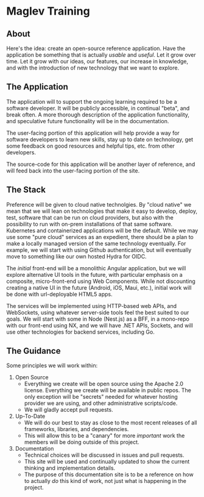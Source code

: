 # Maglev Training

## About

Here's the idea: create an open-source reference application. Have the application be something that is actually _usable_ and _useful_. Let it grow over time. Let it grow with our ideas, our features, our increase in knowledge, and with the introduction of new technology that we want to explore.

## The Application

The application will to support the ongoing learning required to be a software developer. It will be publicly accessible, in continual "beta", and break often. A more thorough description of the application functionality, and speculative future functionality will be in the documentation.

The user-facing portion of this application will help provide a way for software developers to learn new skills, stay up to date on technology, get some feedback on good resources and helpful tips, etc. from other developers.

The source-code for this application will be another layer of reference, and will feed back into the user-facing portion of the site.

## The Stack

Preference will be given to cloud native technolgies. By "cloud native" we mean that we will lean on technologies that make it easy to develop, deploy, test, software that can be run on cloud providers, but also with the possibility to run with on-prem installations of that same software. Kubernetes and containerized applications will be the default. While we may use some "pure cloud" services as an expedient, there should be a plan to make a locally managed version of the same technology eventually. For example, we will start with using Github authentication, but will eventually move to something like our own hosted Hydra for OIDC.

The _initial_ front-end will be a monolithic Angular application, but we will explore alternative UI tools in the future, with particular emphasis on a composite, micro-front-end using Web Components. While not discounting creating a native UI in the future (Android, iOS, Maui, etc.), initial work will be done with url-deployable HTML5 apps.

The services will be implemented using HTTP-based web APIs, and WebSockets, using whatever server-side tools feel the best suited to our goals. We will start with some in Node (Nest.js) as a BFF, in a mono-repo with our front-end using NX, and we will have .NET APIs, Sockets, and will use other technologies for backend services, including Go.

## The Guidance

Some principles we will work within:

1. Open Source
   - Everything we create will be open source using the Apache 2.0 license. Everything we create will be available in public repos. The only exception will be "secrets" needed for whatever hosting provider we are using, and other administrative scripts/code.
   - We will gladly accept pull requests.
2. Up-To-Date
   - We will do our best to stay as close to the most recent releases of all frameworks, libraries, and dependencies.
   - This will allow this to be a "canary" for more _important_ work the members will be doing outside of this project.
3. Documentation
   - Technical choices will be discussed in issues and pull requests.
   - This site will be used and continually updated to show the current thinking and implementation details.
   - The purpose of this documentation site is to be a reference on how to actually _do_ this kind of work, not just what is happening in the project.
